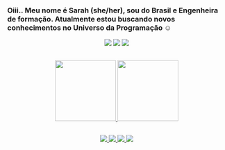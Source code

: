 ### Oiii.. Meu nome é Sarah (she/her), sou do Brasil e Engenheira de formação. Atualmente estou buscando novos conhecimentos no Universo da Programação ☺️

  <div align="center"> 
   <a href="mailto:sarahcnog@gmail.com" target="_blank"><img src="https://img.shields.io/badge/-Gmail-C71F1F?style=for-the-badge&logo=gmail&logoColor=white" target="_blank"></a>
    <a href="https://codepen.io/sarahcastronog" target="_blank"><img src="https://img.shields.io/badge/Codepen-000000?style=for-the-badge&logo=Codepen&logoColor=white" target="_blank"></a> 
    <a href="www.linkedin.com/in/sarahcnog" target="_blank"><img src="https://img.shields.io/badge/-LinkedIn-%230077B5?style=for-the-badge&logo=linkedin&logoColor=white" target="_blank"></a>
     </div>

  ##

<div align="center">
  <a href="https://github.com/sarahcnog">
  <img height="140em" src="https://github-readme-stats.vercel.app/api?username=sarahcnog&show_icons=true&theme=dark&include_all_commits=true&count_private=true"/>
  <img height="140em" src="https://github-readme-stats.vercel.app/api/top-langs/?username=sarahcnog&layout=compact&langs_count=7&theme=dark"/>
</div>

   
   ##

<div align="center">
   <img src="https://img.shields.io/badge/HTML5-EF9700?style=for-the-badge&logo=HTML5&logoColor=black">
   <img src="https://img.shields.io/badge/CSS3-1775D2?style=for-the-badge&logo=CSS3&logoColor=black">
   <img src="https://img.shields.io/badge/JavaScript-EFE700?style=for-the-badge&logo=Javascript&logoColor=black">
  <img src="https://img.shields.io/badge/Python-1775D2?style=for-the-badge&logo=Python&logoColor=black">
</div>
